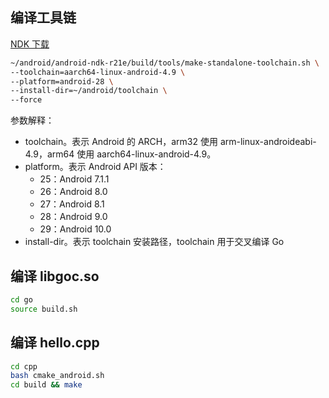 ## 编译工具链
[NDK 下载](https://developer.android.google.cn/ndk/downloads?hl=zh-cn)
```sh
~/android/android-ndk-r21e/build/tools/make-standalone-toolchain.sh \
--toolchain=aarch64-linux-android-4.9 \
--platform=android-28 \
--install-dir=~/android/toolchain \
--force
```

参数解释：
- toolchain。表示 Android 的 ARCH，arm32 使用 arm-linux-androideabi-4.9，arm64 使用 aarch64-linux-android-4.9。
- platform。表示 Android API 版本：
    - 25：Android 7.1.1
    - 26：Android 8.0
    - 27：Android 8.1
    - 28：Android 9.0
    - 29：Android 10.0
- install-dir。表示 toolchain 安装路径，toolchain 用于交叉编译 Go

## 编译 libgoc.so

```sh
cd go
source build.sh
```

## 编译 hello.cpp

```sh
cd cpp
bash cmake_android.sh
cd build && make
```